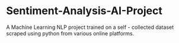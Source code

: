 # Sentiment-Analysis-AI-Project
A Machine Learning NLP project trained on a self - collected dataset scraped using python from various online platforms.

